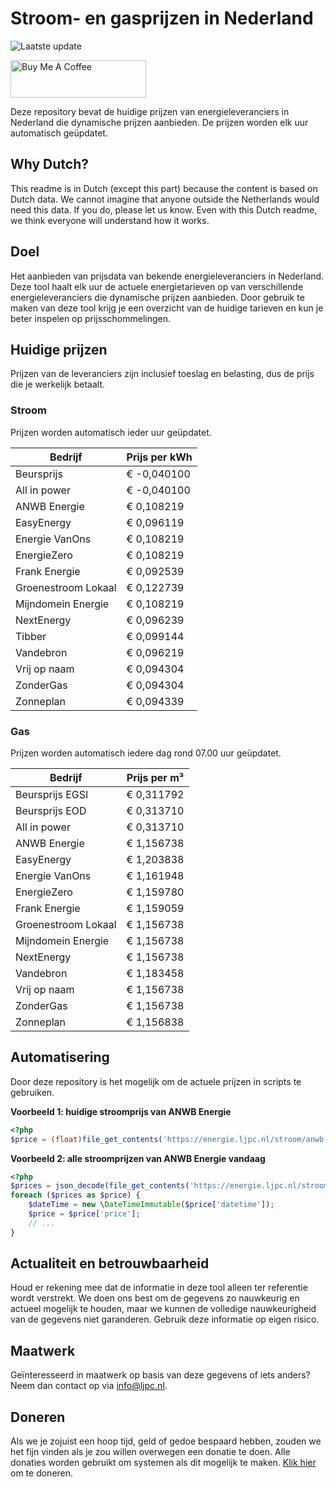 # Stroom- en gasprijzen in Nederland

![Laatste update](https://img.shields.io/badge/laatste%20update-2025--05--01%2011%3A00%20CET-brightgreen)

<a href="https://www.buymeacoffee.com/Lars-" target="_blank"><img src="https://cdn.buymeacoffee.com/buttons/v2/default-orange.png" alt="Buy Me A Coffee" height="60" style="height: 60px !important;width: 217px !important;" ></a>

Deze repository bevat de huidige prijzen van energieleveranciers in Nederland die dynamische prijzen aanbieden. De prijzen worden elk uur automatisch geüpdatet.

## Why Dutch?

This readme is in Dutch (except this part) because the content is based on Dutch data. We cannot imagine that anyone outside the Netherlands would need this data. If you do, please let us know. Even with this Dutch readme, we think
everyone will understand how it works.

## Doel

Het aanbieden van prijsdata van bekende energieleveranciers in Nederland. Deze tool haalt elk uur de actuele energietarieven op van verschillende energieleveranciers die dynamische prijzen aanbieden. Door gebruik te maken van deze tool
krijg je een overzicht van de huidige tarieven en kun je beter inspelen op prijsschommelingen.

## Huidige prijzen

Prijzen van de leveranciers zijn inclusief toeslag en belasting, dus de prijs die je werkelijk betaalt.

### Stroom

Prijzen worden automatisch ieder uur geüpdatet.

 Bedrijf | Prijs per kWh 
---------|---------------
Beursprijs | € -0,040100
All in power | € -0,040100
ANWB Energie | € 0,108219
EasyEnergy | € 0,096119
Energie VanOns | € 0,108219
EnergieZero | € 0,108219
Frank Energie | € 0,092539
Groenestroom Lokaal | € 0,122739
Mijndomein Energie | € 0,108219
NextEnergy | € 0,096239
Tibber | € 0,099144
Vandebron | € 0,096219
Vrij op naam | € 0,094304
ZonderGas | € 0,094304
Zonneplan | € 0,094339


### Gas

Prijzen worden automatisch iedere dag rond 07.00 uur geüpdatet.

 Bedrijf | Prijs per m³ 
---------|--------------
Beursprijs EGSI | € 0,311792
Beursprijs EOD | € 0,313710
All in power | € 0,313710
ANWB Energie | € 1,156738
EasyEnergy | € 1,203838
Energie VanOns | € 1,161948
EnergieZero | € 1,159780
Frank Energie | € 1,159059
Groenestroom Lokaal | € 1,156738
Mijndomein Energie | € 1,156738
NextEnergy | € 1,156738
Vandebron | € 1,183458
Vrij op naam | € 1,156738
ZonderGas | € 1,156738
Zonneplan | € 1,156838


## Automatisering

Door deze repository is het mogelijk om de actuele prijzen in scripts te gebruiken.

**Voorbeeld 1: huidige stroomprijs van ANWB Energie**

```php
<?php
$price = (float)file_get_contents('https://energie.ljpc.nl/stroom/anwb-energie-nu.txt');

```

**Voorbeeld 2: alle stroomprijzen van ANWB Energie vandaag**

```php
<?php
$prices = json_decode(file_get_contents('https://energie.ljpc.nl/stroom/all-in-power-vandaag.json'),true);
foreach ($prices as $price) {
    $dateTime = new \DateTimeImmutable($price['datetime']);
    $price = $price['price'];
    // ...
}
```

## Actualiteit en betrouwbaarheid

Houd er rekening mee dat de informatie in deze tool alleen ter referentie wordt verstrekt. We doen ons best om de gegevens zo nauwkeurig en actueel mogelijk te houden, maar we kunnen de volledige nauwkeurigheid van de gegevens niet
garanderen. Gebruik deze informatie op eigen risico.

## Maatwerk

Geïnteresseerd in maatwerk op basis van deze gegevens of iets anders? Neem dan contact op
via [info@ljpc.nl](mailto:info@ljpc.nl?subject=Energie%20prijzen).

## Doneren

Als we je zojuist een hoop tijd, geld of gedoe bespaard hebben, zouden we het fijn vinden als je zou willen overwegen een
donatie te doen. Alle donaties worden gebruikt om systemen als dit mogelijk te
maken. [Klik hier](https://www.buymeacoffee.com/Lars-) om te doneren.

